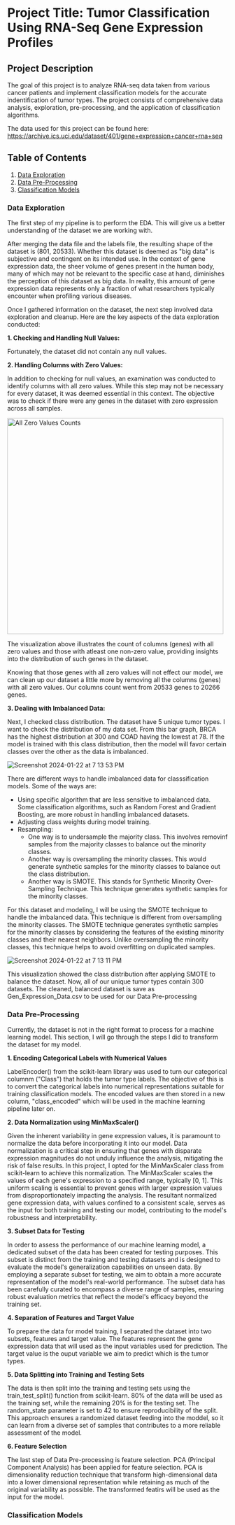 # Project Title: Tumor Classification Using RNA-Seq Gene Expression Profiles

## Project Description
The goal of this project is to analyze RNA-seq data taken from various cancer patients and implement classification models for the accurate indentification of tumor types. The project consists of comprehensive data analysis, exploration, pre-processing, and the application of classification algorithms. 

The data used for this project can be found here: https://archive.ics.uci.edu/dataset/401/gene+expression+cancer+rna+seq

## **Table of Contents**
  1. [Data Exploration](#data_exploration)
  2. [Data Pre-Processing](#data_preprocessing)
  3. [Classification Models](#classification_models)

<a name="data_exploration"></a>
### Data Exploration

The first step of my pipeline is to perform the EDA. This will give us a better understanding of the dataset we are working with. 

After merging the data file and the labels file, the resulting shape of the dataset is (801, 20533). Whether this dataset is deemed as "big data" is subjective and contingent on its intended use. In the context of gene expression data, the sheer volume of genes present in the human body, many of which may not be relevant to the specific case at hand, diminishes the perception of this dataset as big data. In reality, this amount of gene expression data represents only a fraction of what researchers typically encounter when profiling various diseases.

Once I gathered information on the dataset, the next step involved data exploration and cleanup. Here are the key aspects of the data exploration conducted:

**1. Checking and Handling Null Values:**

Fortunately, the dataset did not contain any null values.

**2. Handling Columns with Zero Values:**

In addition to checking for null values, an examination was conducted to identify columns with all zero values. While this step may not be necessary for every dataset, it was deemed essential in this context. The objective was to check if there were any genes in the dataset with zero expression across all samples.

<img width="494" alt="All Zero Values Counts" src="https://github.com/kimberly42787/RNA-Seq_GeneExpression_Model/assets/56846342/6fd862e7-13ea-448f-81d1-9a9879b54d94">

The visualization above illustrates the count of columns (genes) with all zero values and those with atleast one non-zero value, providing insights into the distribution of such genes in the dataset.

Knowing that those genes with all zero values will not effect our model, we can clean up our dataset a little more by removing all the columns (genes) with all zero values. Our columns count went from 20533 genes to 20266 genes.

**3. Dealing with Imbalanced Data:**

Next, I checked class distribution. The dataset have 5 unique tumor types. I want to check the distribution of my data set. From this bar graph, BRCA has the highest distribution at 300 and COAD having the lowest at 78. If the model is trained with this class distribution, then the model will favor certain classes over the other as the data is imbalanced. 

![Screenshot 2024-01-22 at 7 13 53 PM](https://github.com/kimberly42787/Tumor-Classification-Using-RNA-Seq-Gene-Expression-Profiles/assets/56846342/df06ec78-c9f5-463b-b793-bd0547b7443b)

There are different ways to handle imbalanced data for classsification models. Some of the ways are:
- Using specific algorithm that are less sensitive to imbalanced data. Some classification algorithms, such as Random Forest and Gradient Boosting, are more robust in handling imbalanced datasets. 
- Adjusting class weights during model training.
- Resampling: 
  - One way is to undersample the majority class. This involves removinf samples from the majority classes to balance out the minority classes. 
  - Another way is oversampling the minority classes. This would generate synthetic samples for the minority classes to balance out the class distribution. 
  - Another way is SMOTE. This stands for Synthetic Minority Over-Sampling Technique. This technique generates synthetic samples for the minority classes. 

For this dataset and modeling, I will be using the SMOTE technique to handle the imbalanced data. This technique is different from oversampling the minority classes. The SMOTE technique generates synthetic samples for the minority classes by considering the features of the existing minority classes and their nearest neighbors. Unlike oversampling the minority classes, this technique helps to avoid overfitting on duplicated samples. 

![Screenshot 2024-01-22 at 7 13 11 PM](https://github.com/kimberly42787/Tumor-Classification-Using-RNA-Seq-Gene-Expression-Profiles/assets/56846342/24492006-fe97-4e4f-9be8-eb8d6522a395)

This visualization showed the class distribution after applying SMOTE to balance the dataset. Now, all of our unique tumor types contain 300 datasets. The cleaned, balanced dataset is save as Gen_Expression_Data.csv to be used for our Data Pre-processing

<a name="data_preprocessing"></a>
### Data Pre-Processing

Currently, the dataset is not in the right format to process for a machine learning model. This section, I will go through the steps I did to transform the dataset for my model. 

**1. Encoding Categorical Labels with Numerical Values**

LabelEncoder() from the scikit-learn library was used to turn our categorical columnm ("Class") that holds the tumor type labels. The objective of this is to convert the categorical labels into numerical representations suitable for training classification models. The encoded values are then stored in a new column, "class_encoded" which will be used in the machine learning pipeline later on. 

**2. Data Normalization using MinMaxScaler()**

Given the inherent variability in gene expression values, it is paramount to normalize the data before incorporating it into our model. Data normalization is a critical step in ensuring that genes with disparate expression magnitudes do not unduly influence the analysis, mitigating the risk of false results. In this project, I opted for the MinMaxScaler class from scikit-learn to achieve this normalization. The MinMaxScaler scales the values of each gene's expression to a specified range, typically [0, 1]. This uniform scaling is essential to prevent genes with larger expression values from disproportionately impacting the analysis. The resultant normalized gene expression data, with values confined to a consistent scale, serves as the input for both training and testing our model, contributing to the model's robustness and interpretability.

**3. Subset Data for Testing**

In order to assess the performance of our machine learning model, a dedicated subset of the data has been created for testing purposes. This subset is distinct from the training and testing datasets and is designed to evaluate the model's generalization capabilities on unseen data. By employing a separate subset for testing, we aim to obtain a more accurate representation of the model's real-world performance. The subset data has been carefully curated to encompass a diverse range of samples, ensuring robust evaluation metrics that reflect the model's efficacy beyond the training set.

**4. Separation of Features and Target Value**

To prepare the data for model training, I separated the dataset into two subsets, features and target value. The features represent the gene expression data that will used as the input variables used for prediction. The target value is the ouput variable we aim to predict which is the tumor types. 

**5. Data Splitting into Training and Testing Sets**

The data is then split into the training and testing sets using the train_test_split() function from scikit-learn. 80% of the data will be used as the training set, while the remaining 20% is for the testing set. The random_state parameter is set to 42 to ensure reproducibility of the split. This approach ensures a randomized dataset feeding into the moddel, so it can learn from a diverse set of samples that contributes to a more reliable assessment of the model. 

**6. Feature Selection** 

The last step of Data Pre-processing is feature selection. PCA (Principal Component Analysis) has been applied for feature selection. PCA is dimensionality reduction technique that transform high-dimensional data into a lower dimensional representation while retaining as much of the original variability as possible. The transformed featirs will be used as the input for the model. 

<a name="classification_models"></a>
### Classification Models

